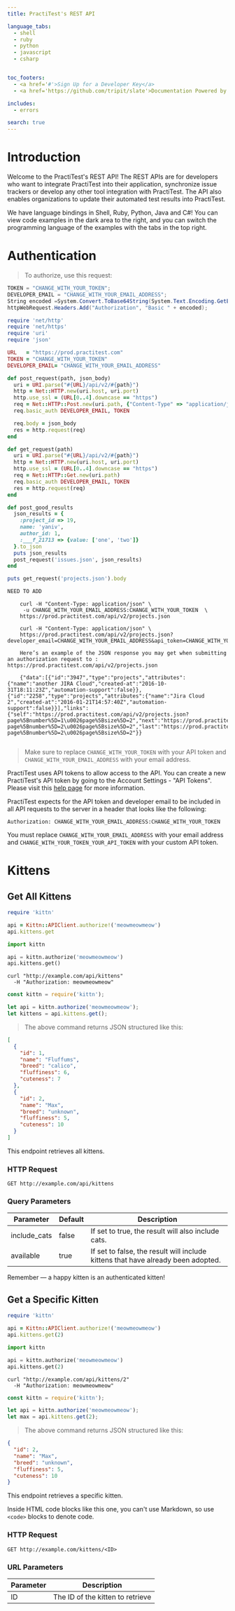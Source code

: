 ```yaml
---
title: PractiTest's REST API

language_tabs:
  - shell
  - ruby
  - python
  - javascript
  - csharp


toc_footers:
  - <a href='#'>Sign Up for a Developer Key</a>
  - <a href='https://github.com/tripit/slate'>Documentation Powered by Slate</a>

includes:
  - errors

search: true
---
```


# Introduction

Welcome to the PractiTest's REST API! The REST APIs are for developers who want to integrate PractiTest into their application, synchronize issue trackers or develop any other tool integration with PractiTest. The API also enables organizations to update their automated test results into PractiTest.

We have language bindings in Shell, Ruby, Python, Java and C#! You can view code examples in the dark area to the right, and you can switch the programming language of the examples with the tabs in the top right.

# Authentication
> To authorize, use this request:

```csharp
TOKEN = "CHANGE_WITH_YOUR_TOKEN";
DEVELOPER_EMAIL = "CHANGE_WITH_YOUR_EMAIL_ADDRESS";
String encoded =System.Convert.ToBase64String(System.Text.Encoding.GetEncoding("ISO-8859-1").GetBytes(username + ":" + password));
httpWebRequest.Headers.Add("Authorization", "Basic " + encoded);
```

```ruby
require 'net/http'
require 'net/https'
require 'uri'
require 'json'

URL   = "https://prod.practitest.com"
TOKEN = "CHANGE_WITH_YOUR_TOKEN"
DEVELOPER_EMAIL= "CHANGE_WITH_YOUR_EMAIL_ADDRESS"

def post_request(path, json_body)
  uri = URI.parse("#{URL}/api/v2/#{path}")
  http = Net::HTTP.new(uri.host, uri.port)
  http.use_ssl = (URL[0..4].downcase == "https")
  req = Net::HTTP::Post.new(uri.path, {"Content-Type" => "application/json"})
  req.basic_auth DEVELOPER_EMAIL, TOKEN

  req.body = json_body
  res = http.request(req)
end

def get_request(path)
  uri = URI.parse("#{URL}/api/v2/#{path}")
  http = Net::HTTP.new(uri.host, uri.port)
  http.use_ssl = (URL[0..4].downcase == "https")
  req = Net::HTTP::Get.new(uri.path)
  req.basic_auth DEVELOPER_EMAIL, TOKEN
  res = http.request(req)
end

def post_good_results
  json_results = {
    :project_id => 19,
    name: 'yaniv',
    author_id: 1,
    :___f_21713 => {value: ['one', 'two']}
  }.to_json
  puts json_results
  post_request('issues.json', json_results)
end

puts get_request('projects.json').body
```

```python
NEED TO ADD
```

```shell
    curl -H "Content-Type: application/json" \
     -u CHANGE_WITH_YOUR_EMAIL_ADDRESS:CHANGE_WITH_YOUR_TOKEN  \
    https://prod.practitest.com/api/v2/projects.json

    curl -H "Content-Type: application/json" \
    https://prod.practitest.com/api/v2/projects.json?developer_email=CHANGE_WITH_YOUR_EMAIL_ADDRESS&api_token=CHANGE_WITH_YOUR_TOKEN

    Here’s an example of the JSON response you may get when submitting an authorization request to : https://prod.practitest.com/api/v2/projects.json

    {"data":[{"id":"3947","type":"projects","attributes":{"name":"another JIRA Cloud","created-at":"2016-10-31T18:11:23Z","automation-support":false}},{"id":"2258","type":"projects","attributes":{"name":"Jira Cloud 2","created-at":"2016-01-21T14:57:40Z","automation-support":false}}],"links":{"self":"https://prod.practitest.com/api/v2/projects.json?page%5Bnumber%5D=1\u0026page%5Bsize%5D=2","next":"https://prod.practitest.com/api/v2/projects.json?page%5Bnumber%5D=2\u0026page%5Bsize%5D=2","last":"https://prod.practitest.com/api/v2/projects.json?page%5Bnumber%5D=2\u0026page%5Bsize%5D=2"}}
```

```javascript

```

> Make sure to replace `CHANGE_WITH_YOUR_TOKEN` with your API token and `CHANGE_WITH_YOUR_EMAIL_ADDRESS` with your email address.

PractiTest uses API tokens to allow access to the API. You can create a new PractiTest's API token by going to the Account Settings - "API Tokens". Please visit this <a href="https://www.practitest.com/help/account/account-api-tokens/">help page</a> for more information.

PractiTest expects for the API token and developer email to be included in all API requests to the server in a header that looks like the following:

`Authorization: CHANGE_WITH_YOUR_EMAIL_ADDRESS:CHANGE_WITH_YOUR_TOKEN `

<aside class="notice">
You must replace <code>CHANGE_WITH_YOUR_EMAIL_ADDRESS</code> with your email address and <code>CHANGE_WITH_YOUR_TOKEN_YOUR_API_TOKEN</code> with your custom API token.
</aside>

# Kittens

## Get All Kittens

```ruby
require 'kittn'

api = Kittn::APIClient.authorize!('meowmeowmeow')
api.kittens.get
```

```python
import kittn

api = kittn.authorize('meowmeowmeow')
api.kittens.get()
```

```shell
curl "http://example.com/api/kittens"
  -H "Authorization: meowmeowmeow"
```

```javascript
const kittn = require('kittn');

let api = kittn.authorize('meowmeowmeow');
let kittens = api.kittens.get();
```

> The above command returns JSON structured like this:

```json
[
  {
    "id": 1,
    "name": "Fluffums",
    "breed": "calico",
    "fluffiness": 6,
    "cuteness": 7
  },
  {
    "id": 2,
    "name": "Max",
    "breed": "unknown",
    "fluffiness": 5,
    "cuteness": 10
  }
]
```

This endpoint retrieves all kittens.

### HTTP Request

`GET http://example.com/api/kittens`

### Query Parameters

Parameter | Default | Description
--------- | ------- | -----------
include_cats | false | If set to true, the result will also include cats.
available | true | If set to false, the result will include kittens that have already been adopted.

<aside class="success">
Remember — a happy kitten is an authenticated kitten!
</aside>

## Get a Specific Kitten

```ruby
require 'kittn'

api = Kittn::APIClient.authorize!('meowmeowmeow')
api.kittens.get(2)
```

```python
import kittn

api = kittn.authorize('meowmeowmeow')
api.kittens.get(2)
```

```shell
curl "http://example.com/api/kittens/2"
  -H "Authorization: meowmeowmeow"
```

```javascript
const kittn = require('kittn');

let api = kittn.authorize('meowmeowmeow');
let max = api.kittens.get(2);
```

> The above command returns JSON structured like this:

```json
{
  "id": 2,
  "name": "Max",
  "breed": "unknown",
  "fluffiness": 5,
  "cuteness": 10
}
```

This endpoint retrieves a specific kitten.

<aside class="warning">Inside HTML code blocks like this one, you can't use Markdown, so use <code>&lt;code&gt;</code> blocks to denote code.</aside>

### HTTP Request

`GET http://example.com/kittens/<ID>`

### URL Parameters

Parameter | Description
--------- | -----------
ID | The ID of the kitten to retrieve
